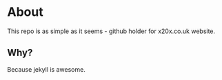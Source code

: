 # About
This repo is as simple as it seems - github holder for x20x.co.uk website.

## Why?
Because jekyll is awesome.
